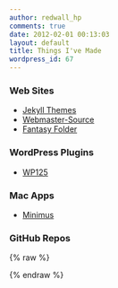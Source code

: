 ```yaml
---
author: redwall_hp
comments: true
date: 2012-02-01 00:13:03
layout: default
title: Things I've Made
wordpress_id: 67
---
```


### Web Sites

* [Jekyll Themes](http://jekyllthemes.org/)
* [Webmaster-Source](http://www.webmaster-source.com/)
* [Fantasy Folder](http://www.fantasyfolder.com/)


### WordPress Plugins

* [WP125](http://wordpress.org/extend/plugins/wp125/)


### Mac Apps

* [Minimus](http://www.webmaster-source.com/minimus/)


### GitHub Repos

{% raw %}
<script type="text/javascript" src="/assets/githubrepos.js"></script>
<div class="github-user-repos-widget" data-user="mattvh"></div>
{% endraw %}
